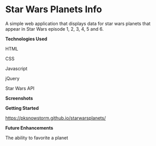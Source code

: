 # Star Wars Planets Info
A simple web application that displays data for star wars planets that appear in Star Wars episode 1, 2, 3, 4, 5 and 6.

**Technologies Used**

HTML

CSS

Javascript

jQuery

Star Wars API

**Screenshots**



**Getting Started**

https://pksnowstorm.github.io/starwarsplanets/

**Future Enhancements**

The ability to favorite a planet
